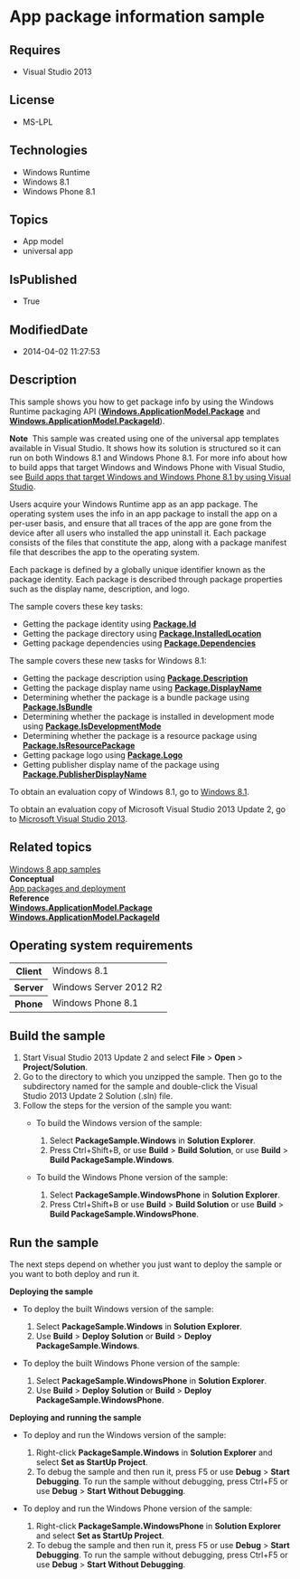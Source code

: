 # App package information sample
## Requires
* Visual Studio 2013
## License
* MS-LPL
## Technologies
* Windows Runtime
* Windows 8.1
* Windows Phone 8.1
## Topics
* App model
* universal app
## IsPublished
* True
## ModifiedDate
* 2014-04-02 11:27:53
## Description

<div id="mainSection">
<p>This sample shows you how to get package info by using the Windows Runtime packaging API (<a href="http://msdn.microsoft.com/library/windows/apps/br224667"><b>Windows.ApplicationModel.Package</b></a> and
<a href="http://msdn.microsoft.com/library/windows/apps/br224668"><b>Windows.ApplicationModel.PackageId</b></a>).
</p>
<p class="note"><b>Note</b>&nbsp;&nbsp;This sample was created using one of the universal app templates available in Visual Studio. It shows how its solution is structured so it can run on both Windows&nbsp;8.1 and Windows Phone 8.1. For more info about how to build apps
 that target Windows and Windows Phone with Visual Studio, see <a href="http://msdn.microsoft.com/library/windows/apps/dn609832">
Build apps that target Windows and Windows Phone 8.1 by using Visual Studio</a>.</p>
<p>Users acquire your Windows Runtime app as an app package. The operating system uses the info in an app package to install the app on a per-user basis, and ensure that all traces of the app are gone from the device after all users who installed the app uninstall
 it. Each package consists of the files that constitute the app, along with a package manifest file that describes the app to the operating system.</p>
<p>Each package is defined by a globally unique identifier known as the package identity. Each package is described through package properties such as the display name, description, and logo.</p>
<p>The sample covers these key tasks:</p>
<ul>
<li>Getting the package identity using <a href="http://msdn.microsoft.com/library/windows/apps/br224680">
<b>Package.Id</b></a> </li><li>Getting the package directory using <a href="http://msdn.microsoft.com/library/windows/apps/br224681">
<b>Package.InstalledLocation</b></a> </li><li>Getting package dependencies using <a href="http://msdn.microsoft.com/library/windows/apps/br224679">
<b>Package.Dependencies</b></a> </li></ul>
<p>The sample covers these new tasks for Windows&nbsp;8.1:</p>
<ul>
<li>Getting the package description using <a href="http://msdn.microsoft.com/library/windows/apps/dn175742">
<b>Package.Description</b></a> </li><li>Getting the package display name using <a href="http://msdn.microsoft.com/library/windows/apps/dn175743">
<b>Package.DisplayName</b></a> </li><li>Determining whether the package is a bundle package using <a href="http://msdn.microsoft.com/library/windows/apps/dn175744">
<b>Package.IsBundle</b></a> </li><li>Determining whether the package is installed in development mode using <a href="http://msdn.microsoft.com/library/windows/apps/dn175745">
<b>Package.IsDevelopmentMode</b></a> </li><li>Determining whether the package is a resource package using <a href="http://msdn.microsoft.com/library/windows/apps/dn175746">
<b>Package.IsResourcePackage</b></a> </li><li>Getting package logo using <a href="http://msdn.microsoft.com/library/windows/apps/dn175747">
<b>Package.Logo</b></a> </li><li>Getting publisher display name of the package using <a href="http://msdn.microsoft.com/library/windows/apps/dn175748">
<b>Package.PublisherDisplayName</b></a> </li></ul>
<p>To obtain an evaluation copy of Windows&nbsp;8.1, go to <a href="http://go.microsoft.com/fwlink/p/?linkid=301696">
Windows&nbsp;8.1</a>.</p>
<p>To obtain an evaluation copy of Microsoft Visual Studio&nbsp;2013 Update&nbsp;2, go to <a href="http://go.microsoft.com/fwlink/p/?linkid=301697">
Microsoft Visual Studio&nbsp;2013</a>.</p>
<h2><a id="related_topics"></a>Related topics</h2>
<dl><dt><a href="http://go.microsoft.com/fwlink/p/?LinkID=227694">Windows 8 app samples</a>
</dt><dt><b>Conceptual</b> </dt><dt><a href="http://msdn.microsoft.com/library/windows/apps/hh464929">App packages and deployment</a>
</dt><dt><b>Reference</b> </dt><dt><a href="http://msdn.microsoft.com/library/windows/apps/br224667"><b>Windows.ApplicationModel.Package</b></a>
</dt><dt><a href="http://msdn.microsoft.com/library/windows/apps/br224668"><b>Windows.ApplicationModel.PackageId</b></a>
</dt></dl>
<h2>Operating system requirements</h2>
<table>
<tbody>
<tr>
<th>Client</th>
<td><dt>Windows&nbsp;8.1 </dt></td>
</tr>
<tr>
<th>Server</th>
<td><dt>Windows Server&nbsp;2012&nbsp;R2 </dt></td>
</tr>
<tr>
<th>Phone</th>
<td><dt>Windows Phone 8.1 </dt></td>
</tr>
</tbody>
</table>
<h2>Build the sample</h2>
<p></p>
<ol>
<li>Start Visual Studio&nbsp;2013 Update&nbsp;2 and select <b>File</b> &gt; <b>Open</b> &gt;
<b>Project/Solution</b>. </li><li>Go to the directory to which you unzipped the sample. Then go to the subdirectory named for the sample and double-click the Visual Studio&nbsp;2013 Update&nbsp;2 Solution (.sln) file.
</li><li>Follow the steps for the version of the sample you want:
<ul>
<li>
<p>To build the Windows version of the sample:</p>
<ol>
<li>Select <b>PackageSample.Windows</b> in <b>Solution Explorer</b>. </li><li>Press Ctrl&#43;Shift&#43;B, or use <b>Build</b> &gt; <b>Build Solution</b>, or use <b>
Build</b> &gt; <b>Build PackageSample.Windows</b>. </li></ol>
</li><li>
<p>To build the Windows Phone version of the sample:</p>
<ol>
<li>Select <b>PackageSample.WindowsPhone</b> in <b>Solution Explorer</b>. </li><li>Press Ctrl&#43;Shift&#43;B or use <b>Build</b> &gt; <b>Build Solution</b> or use <b>Build</b> &gt;
<b>Build PackageSample.WindowsPhone</b>. </li></ol>
</li></ul>
</li></ol>
<p></p>
<h2>Run the sample</h2>
<p>The next steps depend on whether you just want to deploy the sample or you want to both deploy and run it.</p>
<p><b>Deploying the sample</b></p>
<ul>
<li>
<p>To deploy the built Windows version of the sample:</p>
<ol>
<li>Select <b>PackageSample.Windows</b> in <b>Solution Explorer</b>. </li><li>Use <b>Build</b> &gt; <b>Deploy Solution</b> or <b>Build</b> &gt; <b>Deploy PackageSample.Windows</b>.
</li></ol>
</li><li>
<p>To deploy the built Windows Phone version of the sample:</p>
<ol>
<li>Select <b>PackageSample.WindowsPhone</b> in <b>Solution Explorer</b>. </li><li>Use <b>Build</b> &gt; <b>Deploy Solution</b> or <b>Build</b> &gt; <b>Deploy PackageSample.WindowsPhone</b>.
</li></ol>
</li></ul>
<p><b>Deploying and running the sample</b></p>
<ul>
<li>
<p>To deploy and run the Windows version of the sample:</p>
<ol>
<li>Right-click <b>PackageSample.Windows</b> in <b>Solution Explorer</b> and select
<b>Set as StartUp Project</b>. </li><li>To debug the sample and then run it, press F5 or use <b>Debug</b> &gt; <b>Start Debugging</b>. To run the sample without debugging, press Ctrl&#43;F5 or use
<b>Debug</b> &gt; <b>Start Without Debugging</b>. </li></ol>
</li><li>
<p>To deploy and run the Windows Phone version of the sample:</p>
<ol>
<li>Right-click <b>PackageSample.WindowsPhone</b> in <b>Solution Explorer</b> and select
<b>Set as StartUp Project</b>. </li><li>To debug the sample and then run it, press F5 or use <b>Debug</b> &gt; <b>Start Debugging</b>. To run the sample without debugging, press Ctrl&#43;F5 or use
<b>Debug</b> &gt; <b>Start Without Debugging</b>. </li></ol>
</li></ul>
</div>
